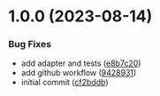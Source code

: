 # 1.0.0 (2023-08-14)


### Bug Fixes

* add adapter and tests ([e8b7c20](https://github.com/TopGunBuild/topgun-lmdb-adapter/commit/e8b7c203c17ed5637bad547345f3d3c6fab73a2b))
* add github workflow ([9428931](https://github.com/TopGunBuild/topgun-lmdb-adapter/commit/94289319267d2f0d2ea8f144540fed11ed19bd6d))
* initial commit ([cf2bddb](https://github.com/TopGunBuild/topgun-lmdb-adapter/commit/cf2bddb75502dd072d8e346a9f59ebf9a9e9b12c))
